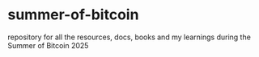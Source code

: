 # summer-of-bitcoin
repository for all the resources, docs, books and my learnings during the Summer of Bitcoin 2025
